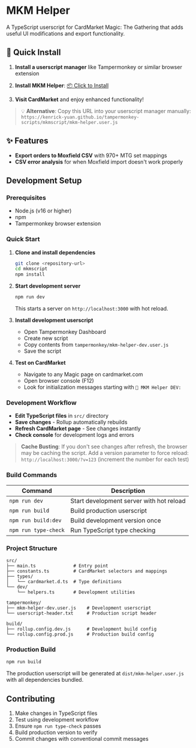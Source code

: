 # MKM Helper

A TypeScript userscript for CardMarket Magic: The Gathering that adds useful UI modifications and export functionality.

## 🚀 Quick Install

1. **Install a userscript manager** like Tampermonkey or similar browser extension

2. **Install MKM Helper**: [📦 Click to Install](https://kenrick-yuan.github.io/tampermonkey-scripts/mkmscript/mkm-helper.user.js)

3. **Visit CardMarket** and enjoy enhanced functionality!

> 💡 **Alternative**: Copy this URL into your userscript manager manually:  
> `https://kenrick-yuan.github.io/tampermonkey-scripts/mkmscript/mkm-helper.user.js`

## ✨ Features

- **Export orders to Moxfield CSV** with 970+ MTG set mappings
- **CSV error analysis** for when Moxfield import doesn't work properly

## Development Setup

### Prerequisites

- Node.js (v16 or higher)
- npm
- Tampermonkey browser extension

### Quick Start

1. **Clone and install dependencies**
   ```bash
   git clone <repository-url>
   cd mkmscript
   npm install
   ```

2. **Start development server**
   ```bash
   npm run dev
   ```
   This starts a server on `http://localhost:3000` with hot reload.

3. **Install development userscript**
   - Open Tampermonkey Dashboard
   - Create new script
   - Copy contents from `tampermonkey/mkm-helper-dev.user.js`
   - Save the script

4. **Test on CardMarket**
   - Navigate to any Magic page on cardmarket.com
   - Open browser console (F12)
   - Look for initialization messages starting with `🔧 MKM Helper DEV:`

### Development Workflow

- **Edit TypeScript files** in `src/` directory
- **Save changes** - Rollup automatically rebuilds
- **Refresh CardMarket page** - See changes instantly
- **Check console** for development logs and errors

> **Cache Busting**: If you don't see changes after refresh, the browser may be caching the script. Add a version parameter to force reload: `http://localhost:3000/?v=123` (increment the number for each test)

### Build Commands

| Command | Description |
|---------|-------------|
| `npm run dev` | Start development server with hot reload |
| `npm run build` | Build production userscript |
| `npm run build:dev` | Build development version once |
| `npm run type-check` | Run TypeScript type checking |

### Project Structure

```
src/
├── main.ts              # Entry point
├── constants.ts         # CardMarket selectors and mappings
├── types/
│   └── cardmarket.d.ts  # Type definitions
└── dev/
    └── helpers.ts       # Development utilities

tampermonkey/
├── mkm-helper-dev.user.js    # Development userscript
└── userscript-header.txt     # Production script header

build/
├── rollup.config.dev.js      # Development build config
└── rollup.config.prod.js     # Production build config
```

### Production Build

```bash
npm run build
```

The production userscript will be generated at `dist/mkm-helper.user.js` with all dependencies bundled.

## Contributing

1. Make changes in TypeScript files
2. Test using development workflow
3. Ensure `npm run type-check` passes
4. Build production version to verify
5. Commit changes with conventional commit messages